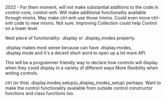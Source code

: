 2022 - For them moment, will not make substantial additions to the code in control-core, control-enh.
Will make additional functionality available through mixins.
May make ctrl-enh use those mixins.
Could even move ctrl-enh code to new mixins.
Not sure.
Improving Collection could help Control on a lower level.

Next piece of functionality:
  .display or .display_modes property.

  .display makes most sense because can have .display.modes, .display.mode and it's a decent short word to open up a lot more API.

  This will be a programmer friendly way to declare how controls will display when they could display in a variety of different ways
  More flexibility when writing controls.

  ctrl (or this) .display.modes.setup(o_display_modes_setup) perhaps.
  Want to make the control functionality available from outside control constructor functions and class functions too.






